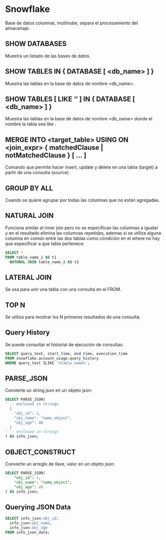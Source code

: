 # Snowflake
Base de datos columnar, multinube, separa el procesamiento del almacenaje.

## SHOW DATABASES
Muestra un listado de las bases de datos.

## SHOW TABLES IN { DATABASE [ <db_name> ] }
Muestra las tablas en la base de datos de nombre <db_name>.

## SHOW TABLES [ LIKE ‘<pattern>’ ] IN { DATABASE [ <db_name> ] }
Muestra las tablas en la base de datos de nombre <db_name> donde el nombre la tabla sea like <pattern>.

## MERGE INTO <target_table> USING <source> ON <join_expr> { matchedClause | notMatchedClause } [ ... ]
Comando que permite hacer insert, update y delete en una tabla (target) a partir de una consulta (source).

## GROUP BY ALL
Cuando se quiere agrupar por todas las columnas que no están agregadas.

## NATURAL JOIN
Funciona similar al inner join pero no se especifican las columnas a igualar y en el resultado elimina las columnas repetidas, ademas si se utiliza alguna columna en común entre las dos tablas como condición en el where no hay que especificar a que tabla pertenece:

```sql
SELECT *
FROM table_name_1 AS t1
  NATURAL JOIN table_name_2 AS t2
```

## LATERAL JOIN
Se usa para unir una tabla con una consulta en el FROM.

## TOP N
Se utiliza para mostrar los N primeros resultados de una consulta.

## Query History
Se puede consultar el historial de ejecución de consultas:

```sql
SELECT query_text, start_time, end_time, execution_time
FROM snowflake.account_usage.query_history
WHERE query_text ILIKE '%table_name%';
```

## PARSE_JSON
Convierte un string json en un objeto json:
```sql
SELECT PARSE_JSON(
' -- enclosed in strings
  {
    "obj_id": 1,
    "obj_name": "name_object",
    "obj_age": 40
  }
' -- enclosed in strings
) AS info_json;
```

## OBJECT_CONSTRUCT
Convierte un arreglo de llave, valor en un objeto json:
```sql
SELECT PARSE_JSON(
    "obj_id": 1,
    "obj_name": "name_object",
    "obj_age": 40
) AS info_json;
```

## Querying JSON Data
```sql
SELECT info_json:obj_id,
  info_json:obj_name,
  info_json:obj_age
FROM info_json_data;
```